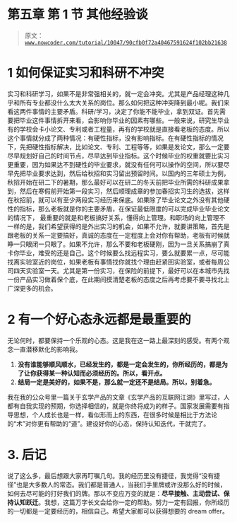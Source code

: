 # 第五章 第 1 节 其他经验谈

> 原文：[`www.nowcoder.com/tutorial/10047/90cfb0f72a40467591624f102bb21638`](https://www.nowcoder.com/tutorial/10047/90cfb0f72a40467591624f102bb21638)

# 1 如何保证实习和科研不冲突

实习和科研学习，如果不是非常强相关的，就一定会冲突。尤其是产品经理这种几乎和所有专业都没什么太大关系的岗位。那么如何把这种冲突降到最小呢。我们来看这两件事情的主要矛盾。科研/学习，决定了你能不能毕业，拿到双证。首先需要把毕业这件事情拆开来看，会影响你毕业的因素有哪些。一般来说，研究生毕业有的学校会卡小论文、专利或者工程量，再有的学校就是直接看老板的态度。所以这个事情就分成了两种情况：有硬性指标，没有影响指标。在有硬性指标的情况下，先把硬性指标解决，比如论文、专利、工程等等，如果是发论文，那么一定要尽早规划好自己的时间节点，尽早达到毕业指标。这个时候毕业的权重就要比实习更重要，因为如果达不到硬性的毕业要求，就没有任何可以操作的空间，所以要尽早先把毕业要求达到，然后给秋招和实习留出预留时间。以国内的三年硕士为例，秋招开始在研二下的暑期，那么最好可以在研二的冬天前把毕业所需的科研成果拿到，然后在寒假前开始第一段实习，然后顺理成章的参加春招实习生的选拔，这样在秋招前，就可以有至少两段实习经历来保底。如果除了毕业论文之外没有其他硬性的指标，那么老板就是你的主要矛盾，在保证最低限度的可以完成毕业毕业论文的情况下， 最重要的就是和老板搞好关系，懂得向上管理。和职场的向上管理不一样的是，我们希望获得的是外出实习的机会，如果不允许，就要讲策略，首先是跟老板的关系一定要搞好，真诚的态度在一定程度上会对你有帮助，老板有时候就睁一只眼闭一只眼了。如果不允许，那么不要和老板硬刚，因为一旦关系搞崩了真卡你毕业，难受的还是自己。这个时候要么找远程实习，要么就要累一点，尽可能找离实验室近的岗位，如果老板有事情找你就找个理由赶紧回实验室，或者每周公司四天实验室一天。尤其是第一份实习，在保险的前提下，最好可以在本城市先找一份产品实习做着保个底，在此期间摸清楚老板的态度之后再考虑要不要寻找北上广深更多的机会。

# 2 有一个好心态永远都是最重要的

无论何时，都要保持一个乐观的心态。这是我在这一路上最深刻的感受。有两个观念一直潜移默化的影响我。

1.  **没有谁能够顺风顺水，已经发生的，都是一定会发生的，你所经历的，都是为了让你获得某一种认知而必须经历的。所以，看开点。**
2.  **结局一定是美好的，如果不是，那么就一定还不是结局。所以，别着急。**

我在我的公众号里一篇关于玄学产品的文章《玄学产品的互联网江湖》里写过，人都有自我实现的预期，你选择相信的，就是你终将成为的样子。国家发展需要有指导思想，个人成长也是一样，看似形而上的东西，在很多时候是相比于方法论的“术”对你更有帮助的“道”。建设好你的心态，保持认知迭代，干就完了。

# 3\. 后记

说了这么多，最后想跟大家再叮嘱几句。我的经历里没有捷径，我觉得“没有捷径”也是大多数人的常态。我们都是普通人，当我们手里牌或许没那么好的时候，如何去尽可能的打好我们的牌。那以不变应万变的就是：**尽早接触、主动尝试、保持认知跃迁**。我想，这篇万字长文会给你一定的帮助。努力一定有回报，你所经历的一切都是一定要经历的，相信自己。希望大家都可以获得想要的 dream offer。